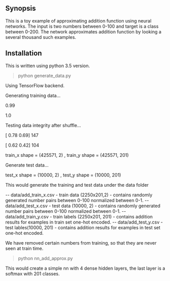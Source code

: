 ## Synopsis

This is a toy example of approximating addition function using neural networks. The input is two numbers between 0-100 and target is a class between 0-200. The network approximates addition function by looking a several thousand such examples.

## Installation

This is written using python 3.5 version. 

> python generate_data.py

Using TensorFlow backend.

Generating training data...

0.99

1.0

Testing data integrity after shuffle...

[ 0.78  0.69] 147

[ 0.62  0.42] 104

train_x shape = (425571, 2) , train_y shape = (425571, 201)

Generate test data...

test_x shape = (10000, 2) , test_y shape = (10000, 201)


This would generate the training and test data under the data folder

-- data/add_train_x.csv  - train data (2250x201,2) - contains randomly generated number pairs between 0-100 normalized between 0-1.
-- data/add_test_x.csv   - test  data (10000, 2)   - contains randomly generated number pairs between 0-100 normalized between 0-1.
-- data/add_train_y.csv  - train labels (2250x201, 201) - contains addition results for examples in train set one-hot encoded.
-- data/add_test_y.csv   - test lables(10000, 201)      - contains addition results for examples in test  set one-hot encoded.

We have removed certain numbers from training, so that they are never seen at train time.

> python nn_add_approx.py

This would create a simple nn with 4 dense hidden layers, the last layer is a softmax with 201 classes.



